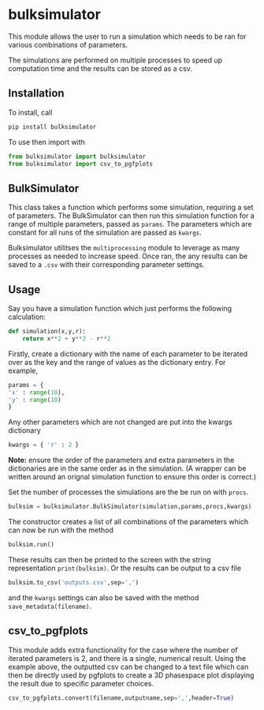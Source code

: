 # bulksimulator

This module allows the user to run a simulation which needs to be ran for various combinations of parameters.

The simulations are performed on multiple processes to speed up computation time and the results can be stored as a csv.

## Installation
To install, call 
```bash
pip install bulksimulator
```
To use then import with
```python
from bulksimulator import bulksimulator
from bulksimulator import csv_to_pgfplots
```

## BulkSimulator

This class takes a function which performs some simulation, requiring a set of parameters. The BulkSimulator can then run this simulation function for a range of multiple parameters, passed as `params`. The parameters which are constant for all runs of the simulation are passed as `kwargs`.

Bulksimulator utilitses the `multiprocessing` module to leverage as many processes as needed to increase speed. Once ran, the any results can be saved to a `.csv` with their corresponding parameter settings.

## Usage

Say you have a simulation function which just performs the following calculation:

```python
def simulation(x,y,r):
    return x**2 + y**2 - r**2
```

Firstly, create a dictionary with the name of each parameter to be iterated over as the key and the range of values as the dictionary entry. For example,

```python
params = {
'x' : range(10),
'y' : range(10)
}
```

Any other parameters which are not changed are put into the kwargs dictionary

```python
kwargs = { 'r' : 2 }
```
**Note:** ensure the order of the parameters and extra parameters in the dictionaries are in the same order as in the simulation. (A wrapper can be written around an orignal simulation function to ensure this order is correct.)

Set the number of processes the simulations are the be run on with `procs`.

```python
bulksim = bulksimulator.BulkSimulator(simulation,params,procs,kwargs)
```

The constructor creates a list of all combinations of the parameters which can now be run with the method

```python
bulksim.run()
```

These results can then be printed to the screen with the string representation `print(bulksim)`. Or the results can be output to a csv file 

```python
bulksim.to_csv('outputs.csv',sep=',')
```

and the `kwargs` settings can also be saved with the method `save_metadata(filename)`.

## csv_to_pgfplots

This module adds extra functionality for the case where the number of iterated parameters is 2, and there is a single, numerical result. Using the example above, the outputted csv can be changed to a text file which can then be directly used by pgfplots to create a 3D phasespace plot displaying the result due to specific parameter choices.

```python
csv_to_pgfplots.convert(filename,outputname,sep=',',header=True)
```


